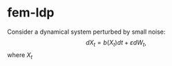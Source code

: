 # fem-ldp

Consider a dynamical system perturbed by small noise:
$$
d{X}_t=b(X_t)dt+\varepsilon dW_t,
$$
where $X_t$

